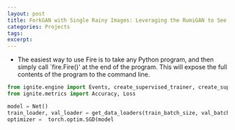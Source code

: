 ```yaml
---
layout: post
title: ForkGAN with Single Rainy Images: Leveraging the RumiGAN to See into the Rainy Night
categories: Projects
tags: 
excerpt: 
---
```


* The easiest way to use Fire is to take any Python program, and then simply call `fire.Fire()' at the end of the  program. This will expose the full contents of the program to the command line.

 
 

 
```python
from ignite.engine import Events, create_supervised_trainer, create_supervised_evaluator
from ignite.metrics import Accuracy, Loss

model = Net()
train_loader, val_loader = get_data_loaders(train_batch_size, val_batch_size)
optimizer =  torch.optim.SGD(model
 ```
